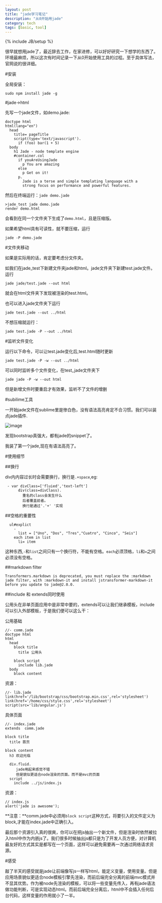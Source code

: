 ```yaml
---
layout: post
title: "jade学习笔记"
description: "从0开始用jade"
category: tech
tags: [basic, tool]
---
```

{% include JB/setup %}

很早就想用jade了，最近辞去工作，在家进修，可以好好研究一下想学的东西了。环境最麻烦，所以这次有时间记录一下从0开始使用工具的过程。至于具体写法，官网说的很详细。

#安装

全局安装：

	sudo npm install jade -g
	
#jade->html

先写一个jade文件，如demo.jade:

	doctype html
	html(lang="en")
	  head
	    title= pageTitle
	    script(type='text/javascript').
	      if (foo) bar(1 + 5)
	  body
	    h1 Jade - node template engine
	    #container.col
	      if youAreUsingJade
	        p You are amazing
	      else
	        p Get on it!
	      p.
	        Jade is a terse and simple templating language with a
	        strong focus on performance and powerful features.
	        
然后在终端运行：`jade demo.jade`

	>jade_test jade demo.jade
	render demo.html
	
会看到在同一个文件夹下生成了`demo.html`，且是压缩版。

如果希望html具有可读性，就不要压缩，运行

	jade -P demo.jade
	
#文件夹移动

如果是实际用的话，肯定要考虑分文件夹。

如我们在jade_test下新建文件夹jade和html。jade文件夹下新建test.jade文件。运行

	jade jade/test.jade --out html
	
就会在html文件夹下发现被渲染的test.html。

也可以进入jade文件夹下运行

	jade test.jade --out ../html
	
不想压缩就运行：

	jade test.jade -P --out ../html
	
#监听文件变化

运行以下命令，可以让test.jade变化后,test.html随时更新

	jade test.jade -P -w --out ../html
	
可以同时监听多个文件变化，在test_jade文件夹下

	jade jade -P -w --out html
	
但是新增文件时要重启才有效果，监听不了文件的增删
	
#subilime工具

一开始jade文件在sublime里是惨白色，没有语法高亮肯定不合习惯。我们可以装点jade插件.

![image](https://echizen.github.io/assets/blog-img/QQ20150811-1@2x.png)

发现bootstrap真强大，都有jade的snippet了。

我装了第一个jade,现在有语法高亮了。

#使用细节

##换行

 div内内容过长时会需要换行，换行是`.+space`,eg:
 
	 - var divClass=['fluied','text-left']
	      div(class=divClass).
	        重名的class会发生什么
	        后者覆盖前者。
	        换行是通过'.'+' '实现
	        
##空格的重要性

      ul#explict
        -
          list = ["Uno", "Dos", "Tres","Cuatro", "Cinco", "Seis"]
        each item in list
          li= item
                    
  这种东西,`-`和`list`之间只有一个换行符，不能有空格。`each`必须顶格，`li`和`=`之间必须没有空格。
  
##markdown filter

	Transformers.markdown is deprecated, you must replace the :markdown jade filter, with :markdown-it and install jstransformer-markdown-it before you update to jade@2.0.0.
	
##include 和 extends同时使用

公用头在非单页面应用中是非常中要的，extends可以让我们继承模板，include可以引入外部模板，于是我们便可以这么干：

公用基础

	//- comm.jade
	doctype html
	html
	  head
	    block title
	      title 公用头
	
	    block script
	      include lib.jade
	  body
	    block content

资源：

	//- lib.jade
	link(href='/lib/bootstrap/css/bootstrap.min.css',rel='stylesheet')
	link(href='/home/css/style.css',rel='stylesheet')
	script(src='lib/angular.js')    

具体页面

	//- index.jade
	extends  comm.jade
	
	block title
	  title 首页
	
	block content
	  h3 欢迎光临
	
	  div.fluid.
	     jade用起来感觉不错
	     但是貌似更适合node渲染的页面，而不是mvc的页面
	  script
    	include ../js/index.js
    	
资源：

	// index.js
	alert('jade is awesome');

**注意：**comm.jade中必须用`block script`这种方式，将要引入的文件定义为block,才能在index.jade中正确引入。

最后那个资源引入真的很爽，你可以在把js抽出一个新文件，但是渲染时依然被拉入html中作为内嵌js了。我们很多时候抽出js都只是为了开发人员方便，对计算机最友好的方式其实是都写在一个页面，这样可以避免需要再一次通过网络请求资源。

#感受

敲了半天的感受就是jade让前端像写js一样写html，能定义变量，使用变量。但是应用场景貌似更适合node模板引擎先渲染，而前后端完全分离的前端mvc模式并不显其优势。作为被node先渲染的模板，可以将一些变量先传入，再有jade语法做功能判断，可是实现动态html。而前后端完全分离后，html中不会插入任何后台代码，这样变量的作用就小了一半。
